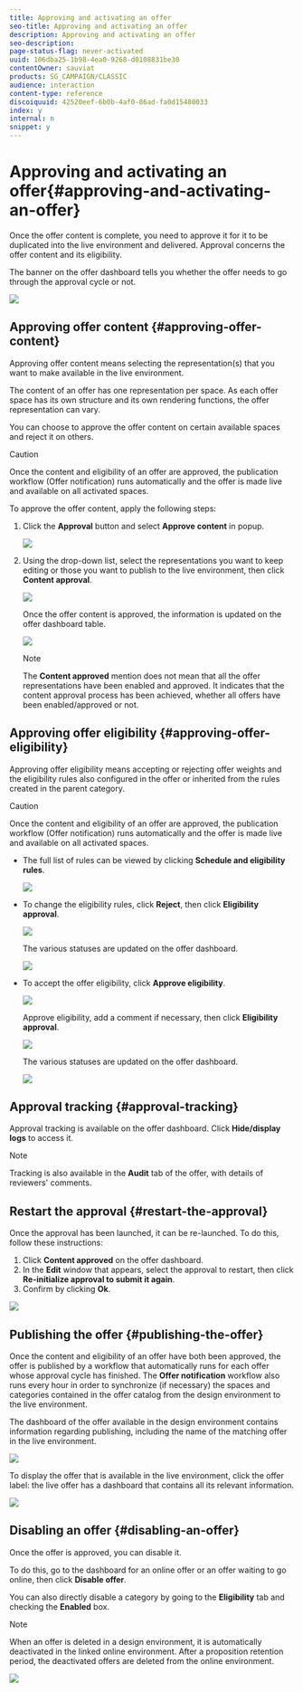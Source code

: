 ```yaml
---
title: Approving and activating an offer
seo-title: Approving and activating an offer
description: Approving and activating an offer
seo-description: 
page-status-flag: never-activated
uuid: 106dba25-1b98-4ea0-9268-d0108831be30
contentOwner: sauviat
products: SG_CAMPAIGN/CLASSIC
audience: interaction
content-type: reference
discoiquuid: 42520eef-6b0b-4af0-86ad-fa0d15480033
index: y
internal: n
snippet: y
---
```


# Approving and activating an offer{#approving-and-activating-an-offer}

Once the offer content is complete, you need to approve it for it to be duplicated into the live environment and delivered. Approval concerns the offer content and its eligibility.

The banner on the offer dashboard tells you whether the offer needs to go through the approval cycle or not. 

![](assets/offer_validate_001.png)

## Approving offer content {#approving-offer-content}

Approving offer content means selecting the representation(s) that you want to make available in the live environment.

The content of an offer has one representation per space. As each offer space has its own structure and its own rendering functions, the offer representation can vary.

You can choose to approve the offer content on certain available spaces and reject it on others.

>[!CAUTION]
>
>Once the content and eligibility of an offer are approved, the publication workflow (Offer notification) runs automatically and the offer is made live and available on all activated spaces.

To approve the offer content, apply the following steps:

1. Click the **Approval** button and select **Approve content** in popup.

   ![](assets/offer_validate_002.png)

1. Using the drop-down list, select the representations you want to keep editing or those you want to publish to the live environment, then click **Content approval**.

   ![](assets/offer_validate_003.png)

   Once the offer content is approved, the information is updated on the offer dashboard table.

   ![](assets/offer_validate_004.png)

   >[!NOTE]
   >
   >The **Content approved** mention does not mean that all the offer representations have been enabled and approved. It indicates that the content approval process has been achieved, whether all offers have been enabled/approved or not.

## Approving offer eligibility {#approving-offer-eligibility}

Approving offer eligibility means accepting or rejecting offer weights and the eligibility rules also configured in the offer or inherited from the rules created in the parent category.

>[!CAUTION]
>
>Once the content and eligibility of an offer are approved, the publication workflow (Offer notification) runs automatically and the offer is made live and available on all activated spaces.

* The full list of rules can be viewed by clicking **Schedule and eligibility rules**.

  ![](assets/offer_validate_005.png)

* To change the eligibility rules, click **Reject**, then click **Eligibility approval**.

  ![](assets/offer_validate_007.png)

  The various statuses are updated on the offer dashboard.

  ![](assets/offer_validate_006.png)

* To accept the offer eligibility, click **Approve eligibility**.

  ![](assets/offer_validate_008.png)

  Approve eligibility, add a comment if necessary, then click **Eligibility approval**.

  ![](assets/offer_validate_009.png)

  The various statuses are updated on the offer dashboard.

  ![](assets/offer_validate_010.png)

## Approval tracking {#approval-tracking}

Approval tracking is available on the offer dashboard. Click **Hide/display logs** to access it.

>[!NOTE]
>
>Tracking is also available in the **Audit** tab of the offer, with details of reviewers' comments.

## Restart the approval {#restart-the-approval}

Once the approval has been launched, it can be re-launched. To do this, follow these instructions:

1. Click **Content approved** on the offer dashboard.
1. In the **Edit** window that appears, select the approval to restart, then click **Re-initialize approval to submit it again**.
1. Confirm by clicking **Ok**.

![](assets/offer_validate_013.png)

## Publishing the offer {#publishing-the-offer}

Once the content and eligibility of an offer have both been approved, the offer is published by a workflow that automatically runs for each offer whose approval cycle has finished. The **Offer notification** workflow also runs every hour in order to synchronize (if necessary) the spaces and categories contained in the offer catalog from the design environment to the live environment.

The dashboard of the offer available in the design environment contains information regarding publishing, including the name of the matching offer in the live environment.

![](assets/offer_golive_001.png)

To display the offer that is available in the live environment, click the offer label: the live offer has a dashboard that contains all its relevant information.

![](assets/offer_golive_002.png)

## Disabling an offer {#disabling-an-offer}

Once the offer is approved, you can disable it.

To do this, go to the dashboard for an online offer or an offer waiting to go online, then click **Disable offer**.

You can also directly disable a category by going to the **Eligibility** tab and checking the **Enabled** box.

>[!NOTE]
>
>When an offer is deleted in a design environment, it is automatically deactivated in the linked online environment. After a proposition retention period, the deactivated offers are deleted from the online environment.

![](assets/offer_preview_deactivate.png)

